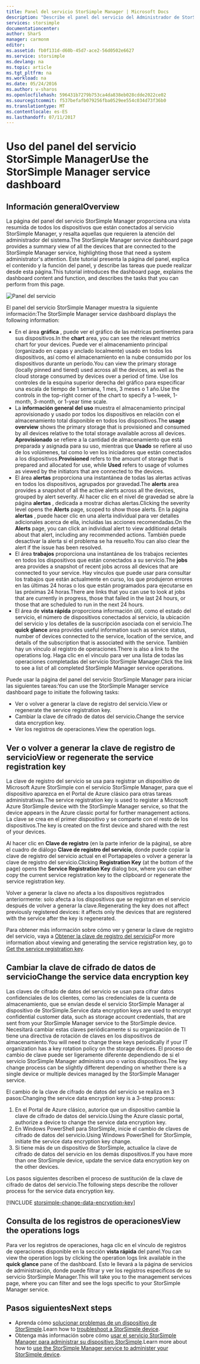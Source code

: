 ```yaml
---
title: Panel del servicio StorSimple Manager | Microsoft Docs
description: "Describe el panel del servicio del Administrador de StorSimple y explica cómo se usa para supervisar el estado de la solución de StorSimple."
services: storsimple
documentationcenter: 
author: SharS
manager: carmonm
editor: 
ms.assetid: fb0f131d-d60b-45d7-ace2-56d0502e6627
ms.service: storsimple
ms.devlang: na
ms.topic: article
ms.tgt_pltfrm: na
ms.workload: na
ms.date: 05/24/2016
ms.author: v-sharos
ms.openlocfilehash: 596431b7279b753ca4da838eb028cdde2022ce02
ms.sourcegitcommit: f537befafb079256fba0529ee554c034d73f36b0
ms.translationtype: MT
ms.contentlocale: es-ES
ms.lasthandoff: 07/11/2017
---
```

# <a name="use-the-storsimple-manager-service-dashboard"></a><span data-ttu-id="d5a54-103">Uso del panel del servicio StorSimple Manager</span><span class="sxs-lookup"><span data-stu-id="d5a54-103">Use the StorSimple Manager service dashboard</span></span>
## <a name="overview"></a><span data-ttu-id="d5a54-104">Información general</span><span class="sxs-lookup"><span data-stu-id="d5a54-104">Overview</span></span>
<span data-ttu-id="d5a54-105">La página del panel del servicio StorSimple Manager proporciona una vista resumida de todos los dispositivos que están conectados al servicio StorSimple Manager, y resalta aquellas que requieren la atención del administrador del sistema.</span><span class="sxs-lookup"><span data-stu-id="d5a54-105">The StorSimple Manager service dashboard page provides a summary view of all the devices that are connected to the StorSimple Manager service, highlighting those that need a system administrator's attention.</span></span> <span data-ttu-id="d5a54-106">Este tutorial presenta la página del panel, explica el contenido y la función del panel, y describe las tareas que puede realizar desde esta página.</span><span class="sxs-lookup"><span data-stu-id="d5a54-106">This tutorial introduces the dashboard page, explains the dashboard content and function, and describes the tasks that you can perform from this page.</span></span>

![Panel del servicio](./media/storsimple-service-dashboard/HCS_ServiceDashboard.png)

<span data-ttu-id="d5a54-108">El panel del servicio StorSimple Manager muestra la siguiente información:</span><span class="sxs-lookup"><span data-stu-id="d5a54-108">The StorSimple Manager service dashboard displays the following information:</span></span>

* <span data-ttu-id="d5a54-109">En el área **gráfica** , puede ver el gráfico de las métricas pertinentes para sus dispositivos.</span><span class="sxs-lookup"><span data-stu-id="d5a54-109">In the **chart** area, you can see the relevant metrics chart for your devices.</span></span> <span data-ttu-id="d5a54-110">Puede ver el almacenamiento principal (organizado en capas y anclado localmente) usado en todos los dispositivos, así como el almacenamiento en la nube consumido por los dispositivos durante un período.</span><span class="sxs-lookup"><span data-stu-id="d5a54-110">You can view the primary storage (locally pinned and tiered) used across all the devices, as well as the cloud storage consumed by devices over a period of time.</span></span> <span data-ttu-id="d5a54-111">Use los controles de la esquina superior derecha del gráfico para especificar una escala de tiempo de 1 semana, 1 mes, 3 meses o 1 año.</span><span class="sxs-lookup"><span data-stu-id="d5a54-111">Use the controls in the top-right corner of the chart to specify a 1-week, 1-month, 3-month, or 1-year time scale.</span></span>
* <span data-ttu-id="d5a54-112">La **información general del uso** muestra el almacenamiento principal aprovisionado y usado por todos los dispositivos en relación con el almacenamiento total disponible en todos los dispositivos.</span><span class="sxs-lookup"><span data-stu-id="d5a54-112">The **usage overview** shows the primary storage that is provisioned and consumed by all devices relative to the total storage available across all devices.</span></span> <span data-ttu-id="d5a54-113">**Aprovisionado** se refiere a la cantidad de almacenamiento que está preparada y asignada para su uso, mientras que **Usado** se refiere al uso de los volúmenes, tal como lo ven los iniciadores que están conectados a los dispositivos.</span><span class="sxs-lookup"><span data-stu-id="d5a54-113">**Provisioned** refers to the amount of storage that is prepared and allocated for use, while **Used** refers to usage of volumes as viewed by the initiators that are connected to the devices.</span></span>
* <span data-ttu-id="d5a54-114">El área **alertas** proporciona una instantánea de todas las alertas activas en todos los dispositivos, agrupados por gravedad.</span><span class="sxs-lookup"><span data-stu-id="d5a54-114">The **alerts** area provides a snapshot of all the active alerts across all the devices, grouped by alert severity.</span></span> <span data-ttu-id="d5a54-115">Al hacer clic en el nivel de gravedad se abre la página **alertas** , dedicada a mostrar dichas alertas.</span><span class="sxs-lookup"><span data-stu-id="d5a54-115">Clicking the severity level opens the **Alerts** page, scoped to show those alerts.</span></span> <span data-ttu-id="d5a54-116">En la página **alertas** , puede hacer clic en una alerta individual para ver detalles adicionales acerca de ella, incluidas las acciones recomendadas.</span><span class="sxs-lookup"><span data-stu-id="d5a54-116">On the **Alerts** page, you can click an individual alert to view additional details about that alert, including any recommended actions.</span></span> <span data-ttu-id="d5a54-117">También puede desactivar la alerta si el problema se ha resuelto.</span><span class="sxs-lookup"><span data-stu-id="d5a54-117">You can also clear the alert if the issue has been resolved.</span></span>
* <span data-ttu-id="d5a54-118">El área **trabajos** proporciona una instantánea de los trabajos recientes en todos los dispositivos que están conectados a su servicio.</span><span class="sxs-lookup"><span data-stu-id="d5a54-118">The **jobs** area provides a snapshot of recent jobs across all devices that are connected to your service.</span></span> <span data-ttu-id="d5a54-119">Hay vínculos que puede usar para consultar los trabajos que están actualmente en curso, los que produjeron errores en las últimas 24 horas o los que están programados para ejecutarse en las próximas 24 horas.</span><span class="sxs-lookup"><span data-stu-id="d5a54-119">There are links that you can use to look at jobs that are currently in progress, those that failed in the last 24 hours, or those that are scheduled to run in the next 24 hours.</span></span>
* <span data-ttu-id="d5a54-120">El área de **vista rápida** proporciona información útil, como el estado del servicio, el número de dispositivos conectados al servicio, la ubicación del servicio y los detalles de la suscripción asociada con el servicio.</span><span class="sxs-lookup"><span data-stu-id="d5a54-120">The **quick glance** area provides useful information such as service status, number of devices connected to the service, location of the service, and details of the subscription that is associated with the service.</span></span> <span data-ttu-id="d5a54-121">También hay un vínculo al registro de operaciones.</span><span class="sxs-lookup"><span data-stu-id="d5a54-121">There is also a link to the operations log.</span></span> <span data-ttu-id="d5a54-122">Haga clic en el vínculo para ver una lista de todas las operaciones completadas del servicio StorSimple Manager.</span><span class="sxs-lookup"><span data-stu-id="d5a54-122">Click the link to see a list of all completed StorSimple Manager service operations.</span></span>

<span data-ttu-id="d5a54-123">Puede usar la página del panel del servicio StorSimple Manager para iniciar las siguientes tareas:</span><span class="sxs-lookup"><span data-stu-id="d5a54-123">You can use the StorSimple Manager service dashboard page to initiate the following tasks:</span></span>

* <span data-ttu-id="d5a54-124">Ver o volver a generar la clave de registro del servicio.</span><span class="sxs-lookup"><span data-stu-id="d5a54-124">View or regenerate the service registration key.</span></span>
* <span data-ttu-id="d5a54-125">Cambiar la clave de cifrado de datos del servicio.</span><span class="sxs-lookup"><span data-stu-id="d5a54-125">Change the service data encryption key.</span></span>
* <span data-ttu-id="d5a54-126">Ver los registros de operaciones.</span><span class="sxs-lookup"><span data-stu-id="d5a54-126">View the operation logs.</span></span>

## <a name="view-or-regenerate-the-service-registration-key"></a><span data-ttu-id="d5a54-127">Ver o volver a generar la clave de registro de servicio</span><span class="sxs-lookup"><span data-stu-id="d5a54-127">View or regenerate the service registration key</span></span>
<span data-ttu-id="d5a54-128">La clave de registro del servicio se usa para registrar un dispositivo de Microsoft Azure StorSimple con el servicio StorSimple Manager, para que el dispositivo aparezca en el Portal de Azure clásico para otras tareas administrativas.</span><span class="sxs-lookup"><span data-stu-id="d5a54-128">The service registration key is used to register a Microsoft Azure StorSimple device with the StorSimple Manager service, so that the device appears in the Azure classic portal for further management actions.</span></span> <span data-ttu-id="d5a54-129">La clave se crea en el primer dispositivo y se comparte con el resto de los dispositivos.</span><span class="sxs-lookup"><span data-stu-id="d5a54-129">The key is created on the first device and shared with the rest of your devices.</span></span>

<span data-ttu-id="d5a54-130">Al hacer clic en **Clave de registro** (en la parte inferior de la página), se abre el cuadro de diálogo **Clave de registro del servicio**, donde puede copiar la clave de registro del servicio actual en el Portapapeles o volver a generar la clave de registro del servicio.</span><span class="sxs-lookup"><span data-stu-id="d5a54-130">Clicking **Registration Key** (at the bottom of the page) opens the **Service Registration Key** dialog box, where you can either copy the current service registration key to the clipboard or regenerate the service registration key.</span></span>

<span data-ttu-id="d5a54-131">Volver a generar la clave no afecta a los dispositivos registrados anteriormente: solo afecta a los dispositivos que se registran en el servicio después de volver a generar la clave.</span><span class="sxs-lookup"><span data-stu-id="d5a54-131">Regenerating the key does not affect previously registered devices: it affects only the devices that are registered with the service after the key is regenerated.</span></span>

<span data-ttu-id="d5a54-132">Para obtener más información sobre cómo ver y generar la clave de registro del servicio, vaya a [Obtener la clave de registro del servicio](storsimple-manage-service.md#get-the-service-registration-key)</span><span class="sxs-lookup"><span data-stu-id="d5a54-132">For more information about viewing and generating the service registration key, go to [Get the service registration key](storsimple-manage-service.md#get-the-service-registration-key).</span></span>

## <a name="change-the-service-data-encryption-key"></a><span data-ttu-id="d5a54-133">Cambiar la clave de cifrado de datos de servicio</span><span class="sxs-lookup"><span data-stu-id="d5a54-133">Change the service data encryption key</span></span>
<span data-ttu-id="d5a54-134">Las claves de cifrado de datos del servicio se usan para cifrar datos confidenciales de los clientes, como las credenciales de la cuenta de almacenamiento, que se envían desde el servicio StorSimple Manager al dispositivo de StorSimple.</span><span class="sxs-lookup"><span data-stu-id="d5a54-134">Service data encryption keys are used to encrypt confidential customer data, such as storage account credentials, that are sent from your StorSimple Manager service to the StorSimple device.</span></span> <span data-ttu-id="d5a54-135">Necesitará cambiar estas claves periódicamente si su organización de TI tiene una directiva de rotación de claves en los dispositivos de almacenamiento.</span><span class="sxs-lookup"><span data-stu-id="d5a54-135">You will need to change these keys periodically if your IT organization has a key rotation policy on the storage devices.</span></span> <span data-ttu-id="d5a54-136">El proceso de cambio de clave puede ser ligeramente diferente dependiendo de si el servicio StorSimple Manager administra uno o varios dispositivos.</span><span class="sxs-lookup"><span data-stu-id="d5a54-136">The key change process can be slightly different depending on whether there is a single device or multiple devices managed by the StorSimple Manager service.</span></span>

<span data-ttu-id="d5a54-137">El cambio de la clave de cifrado de datos del servicio se realiza en 3 pasos:</span><span class="sxs-lookup"><span data-stu-id="d5a54-137">Changing the service data encryption key is a 3-step process:</span></span>

1. <span data-ttu-id="d5a54-138">En el Portal de Azure clásico, autorice que un dispositivo cambie la clave de cifrado de datos del servicio.</span><span class="sxs-lookup"><span data-stu-id="d5a54-138">Using the Azure classic portal, authorize a device to change the service data encryption key.</span></span>
2. <span data-ttu-id="d5a54-139">En Windows PowerShell para StorSimple, inicie el cambio de claves de cifrado de datos del servicio.</span><span class="sxs-lookup"><span data-stu-id="d5a54-139">Using Windows PowerShell for StorSimple, initiate the service data encryption key change.</span></span>
3. <span data-ttu-id="d5a54-140">Si tiene más de un dispositivo de StorSimple, actualice la clave de cifrado de datos del servicio en los demás dispositivos.</span><span class="sxs-lookup"><span data-stu-id="d5a54-140">If you have more than one StorSimple device, update the service data encryption key on the other devices.</span></span>

<span data-ttu-id="d5a54-141">Los pasos siguientes describen el proceso de sustitución de la clave de cifrado de datos del servicio.</span><span class="sxs-lookup"><span data-stu-id="d5a54-141">The following steps describe the rollover process for the service data encryption key.</span></span>

[!INCLUDE [storsimple-change-data-encryption-key](../../includes/storsimple-change-data-encryption-key.md)]

## <a name="view-the-operations-logs"></a><span data-ttu-id="d5a54-142">Consulta de los registros de operaciones</span><span class="sxs-lookup"><span data-stu-id="d5a54-142">View the operations logs</span></span>
<span data-ttu-id="d5a54-143">Para ver los registros de operaciones, haga clic en el vínculo de registros de operaciones disponible en la sección **vista rápida** del panel.</span><span class="sxs-lookup"><span data-stu-id="d5a54-143">You can view the operation logs by clicking the operation logs link available in the **quick glance** pane of the dashboard.</span></span> <span data-ttu-id="d5a54-144">Esto le llevará a la página de servicios de administración, donde puede filtrar y ver los registros específicos de su servicio StorSimple Manager.</span><span class="sxs-lookup"><span data-stu-id="d5a54-144">This will take you to the management services page, where you can filter and see the logs specific to your StorSimple Manager service.</span></span>

## <a name="next-steps"></a><span data-ttu-id="d5a54-145">Pasos siguientes</span><span class="sxs-lookup"><span data-stu-id="d5a54-145">Next steps</span></span>
* <span data-ttu-id="d5a54-146">Aprenda cómo [solucionar problemas de un dispositivo de StorSimple](storsimple-troubleshoot-operational-device.md).</span><span class="sxs-lookup"><span data-stu-id="d5a54-146">Learn how to [troubleshoot a StorSimple device](storsimple-troubleshoot-operational-device.md).</span></span>
* <span data-ttu-id="d5a54-147">Obtenga más información sobre cómo [usar el servicio StorSimple Manager para administrar su dispositivo StorSimple](storsimple-manager-service-administration.md).</span><span class="sxs-lookup"><span data-stu-id="d5a54-147">Learn more about how to [use the StorSimple Manager service to administer your StorSimple device](storsimple-manager-service-administration.md).</span></span>

